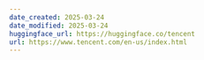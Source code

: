 ```yaml
---
date_created: 2025-03-24
date_modified: 2025-03-24
huggingface_url: https://huggingface.co/tencent
url: https://www.tencent.com/en-us/index.html
---
```

